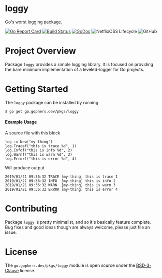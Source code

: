 loggy
=====

Go's worst logging package.

[![Go Report Card](https://goreportcard.com/badge/go.gophers.dev/pkgs/loggy)](https://goreportcard.com/report/go.gophers.dev/pkgs/loggy)
[![Build Status](https://travis-ci.com/shoenig/loggy.svg?branch=master)](https://travis-ci.com/shoenig/loggy)
[![GoDoc](https://godoc.org/go.gophers.dev/pkgs/loggy?status.svg)](https://godoc.org/go.gophers.dev/pkgs/loggy)
![NetflixOSS Lifecycle](https://img.shields.io/osslifecycle/shoenig/loggy.svg)
![GitHub](https://img.shields.io/github/license/shoenig/loggy.svg)

# Project Overview

Package `loggy` provides a simple logging library. It is focused on providing
the bare minimum implementation of a leveled-logger for Go projects.

# Getting Started

The `loggy` package can be installed by running:
```
$ go get go.gophers.dev/pkgs/loggy
```

#### Example Usage
A source file with this block
```golang
log := New("my-thing")
log.Tracef("this is trace %d", 1)
log.Infof("this is info %d", 2)
log.Warnf("this is warn %d", 3)
log.Errorf("this is error %d", 4)
```

Will produce output
```Text
2019/01/21 09:36:32 TRACE [my-thing] this is trace 1
2019/01/21 09:36:32 INFO  [my-thing] this is info 2
2019/01/21 09:36:32 WARN  [my-thing] this is warn 3
2019/01/21 09:36:32 ERROR [my-thing] this is error 4
```

# Contributing

Package `loggy` is pretty minimalist, and so it's basically feature complete.
Bug fixes and good ideas though are always welcome, please just file an issue.

# License

The `go.gophers.dev/pkgs/loggy` module is open source under the [BSD-3-Clause](LICENSE) license.

